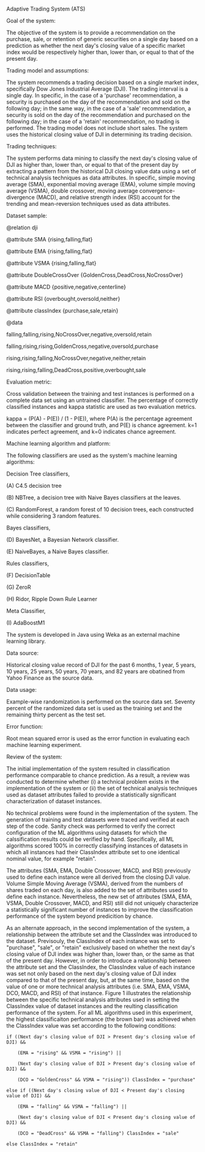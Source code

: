 
Adaptive Trading System (ATS)

Goal of the system:

The objective of the system is to provide a recommendation on the purchase, sale, or retention of generic securities on a single day based on a prediction as whether the next day's closing value of a specific market index would be respectively higher than, lower than, or equal to that of the present day.

Trading model and assumptions:

The system recommends a trading decision based on a single market index, specifically Dow Jones Industrial Average (DJI). The trading interval is a single day. In specific, in the case of a 'purchase' recommendation, a security is purchased on the day of the recommendation and sold on the following day; in the same way, in the case of a 'sale' recommendation, a security is sold on the day of the recommendation and purchased on the following day; in the case of a 'retain' recommendation, no trading is performed. The trading model does not include short sales. The system uses the historical closing value of DJI in determining its trading decision.

Trading techniques:

The system performs data mining to classify the next day's closing value of DJI as higher than, lower than, or equal to that of the present day by extracting a pattern from the historical DJI closing value data using a set of technical analysis techniques as data attributes. In specific, simple moving average (SMA), exponential moving average (EMA), volume simple moving average (VSMA), double crossover, moving average convergence-divergence (MACD), and relative strength index (RSI) account for the trending and mean-reversion techniques used as data attributes.

Dataset sample:

@relation dji

@attribute SMA {rising,falling,flat}

@attribute EMA {rising,falling,flat}

@attribute VSMA {rising,falling,flat}

@attribute DoubleCrossOver {GoldenCross,DeadCross,NoCrossOver}

@attribute MACD {positive,negative,centerline}

@attribute RSI {overbought,oversold,neither}

@attribute classIndex {purchase,sale,retain}

@data

falling,falling,rising,NoCrossOver,negative,oversold,retain

falling,rising,rising,GoldenCross,negative,oversold,purchase

rising,rising,falling,NoCrossOver,negative,neither,retain

rising,rising,falling,DeadCross,positive,overbought,sale

Evaluation metric:

Cross validation between the training and test instances is performed on a complete data set using an untrained classifier. The percentage of correctly classified instances and kappa statistic are used as two evaluation metrics.

kappa = (P(A) - P(E)) / (1 - P(E)), where P(A) is the percentage agreement between the classifier and ground truth, and P(E) is chance agreement. k=1 indicates perfect agreement, and k=0 indicates chance agreement.

Machine learning algorithm and platform:

The following classifiers are used as the system's machine learning algorithms:

Decision Tree classifiers,

(A) C4.5 decision tree

(B) NBTree, a decision tree with Naive Bayes classifiers at the leaves.

(C) RandomForest, a random forest of 10 decision trees, each constructed while considering 3 random features.

Bayes classifiers,

(D) BayesNet, a Bayesian Network classifier.

(E) NaiveBayes, a Naive Bayes classifier.

Rules classifiers,

(F) DecisionTable

(G) ZeroR

(H) Ridor, Ripple Down Rule Learner

Meta Classifier,

(I) AdaBoostM1

The system is developed in Java using Weka as an external machine learning library.

Data source:

Historical closing value record of DJI for the past 6 months, 1 year, 5 years, 10 years, 25 years, 50 years, 70 years, and 82 years are obatined from Yahoo Finance as the source data.

Data usage:

Example-wise randomization is performed on the source data set. Seventy percent of the randomized data set is used as the training set and the remaining thirty percent as the test set.

Error function:

Root mean squared error is used as the error function in evaluating each machine learning experiment.

Review of the system:

The initial implementation of the system resulted in classification performance comparable to chance prediction. As a result, a review was conducted to determine whether (i) a technical problem exists in the implementation of the system or (ii) the set of technical analysis techniques used as dataset attributes failed to provide a statistically significant characterization of dataset instances.

No technical problems were found in the implementation of the system. The generation of training and test datasets were traced and verified at each step of the code. Sanity check was performed to verify the correct configuration of the ML algorithms using datasets for which the calssification results could be verified by hand. Specifically, all ML algorithms scored 100% in correctly classifying instances of datasets in which all instances had their ClassIndex attribute set to one identical nominal value, for example "retain".

The attributes (SMA, EMA, Double Crossover, MACD, and RSI) previously used to define each instance were all derived from the closing DJI value. Volume Simple Moving Average (VSMA), derived from the numbers of shares traded on each day, is also added to the set of attributes used to define each instance. Nevertheless, the new set of attributes (SMA, EMA, VSMA, Double Crossover, MACD, and RSI) still did not uniquely characterize a statistically significant number of instances to improve the classification performance of the system beyond predicition by chance.

As an alternate approach, in the second implementation of the system, a relationship between the attribute set and the ClassIndex was introduced to the dataset. Previsouly, the ClassIndex of each instance was set to "purchase", "sale", or "retain" exclusively based on whether the next day's closing value of DJI index was higher than, lower than, or the same as that of the present day. However, in order to introduce a relationship between the attribute set and the ClassIndex, the ClassIndex value of each instance was set not only based on the next day's closing value of DJI index compared to that of the present day, but, at the same time, based on the value of one or more technical analysis attributes (i.e. SMA, EMA, VSMA, DCO, MACD, and RSI) of that instance. Figure 1 illustrates the relationship between the specific technical analysis attributes used in setting the ClassIndex value of dataset instances and the reulting classification performance of the system. For all ML algorithms used in this experiment, the highest classificaiton performance (the brown bar) was achieved when the ClassIndex value was set according to the following conditions:

    if ((Next day's closing value of DJI > Present day's closing value of DJI) &&
    
        (EMA = "rising" && VSMA = "rising") ||
    
        (Next day's closing value of DJI > Present day's closing value of DJI) &&
    
        (DCO = "GoldenCross" && VSMA = "rising")) ClassIndex = "purchase"

    else if ((Next day's closing value of DJI < Present day's closing value of DJI) &&
    
        (EMA = "falling" && VSMA = "falling") ||
    
        (Next day's closing value of DJI < Present day's closing value of DJI) &&
    
        (DCO = "DeadCross" && VSMA = "falling") ClassIndex = "sale"

    else ClassIndex = "retain"
